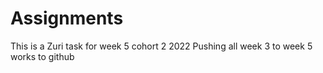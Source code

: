 # Assignments
This is a Zuri task for week 5 cohort 2 2022
Pushing all week 3 to week 5 works to github
